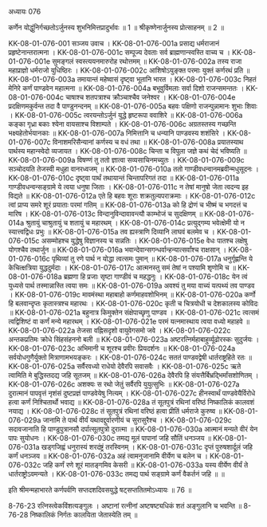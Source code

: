 अध्यायः 076

कर्णेन योद्धुंनिर्गच्छतोऽर्जुनस्य शुभनिमित्तप्रादुर्भावः ॥ 1 ॥ श्रीकृष्णेनार्जुनस्य प्रोत्साहनम् ॥ 2 ॥

KK-08-01-076-001	सञ्जय उवाच ।
KK-08-01-076-001a	प्रसाद्य धर्मराजानं प्रहृष्टेनान्तरात्मना ।
KK-08-01-076-001c	सम्पूज्य देवताः सर्व ब्राह्मणान्स्वस्ति वाच्य च ।
KK-08-01-076-001e	सुमङ्गलं स्वस्त्ययनमारुरोह रथोत्तमम् ॥
KK-08-01-076-002a	तस्य राजा महाप्राज्ञो धर्मराजो युधिष्ठिरः ।
KK-08-01-076-002c	आशिषोऽयुङ्क्त परमाः युक्तं कर्णरथं प्रति ॥
KK-08-01-076-003a	तमायान्तं महेष्वासं दृष्ट्वा भूतानि भारत ।
KK-08-01-076-003c	निहतं मेनिरे कर्णं पाण्डवेन महात्मना ॥
KK-08-01-076-004a	बभूवुर्विमलाः सर्वा दिशो राजन्समन्ततः ।
KK-08-01-076-004c	चाषाश्च शतपत्राश्च क्रौञ्चाश्चैव जनेश्वर ।
KK-08-01-076-004e	प्रदक्षिणमकुर्वन्त तदा वै पाण्डुनन्दनम् ॥
KK-08-01-076-005a	बहवः पक्षिणो राजन्पुन्नामानः शुभाः शिवाः ।
KK-08-01-076-005c	त्वरयन्तोऽर्जुनं युद्धे हृष्टरूपा ववाशिरे ॥
KK-08-01-076-006a	कङ्का गृध्रा बकाः श्येना वायसाश्च विशाम्पते ।
KK-08-01-076-006c	अग्रतस्तस्य गच्छन्ति भक्ष्यहेतोर्भयानकाः ॥
KK-08-01-076-007a	निमित्तानि च धन्यानि पाण्डवस्य शशंसिरे ।
KK-08-01-076-007c	विनाशमरिसैन्यानां कर्णस्य च वधं तथा ॥
KK-08-01-076-008a	प्रयातस्याथ पार्थस्य महान्स्वेदो व्यजायत ।
KK-08-01-076-008c	चिन्ता च विपुला जज्ञे कथं चेदं भविष्यति ॥
KK-08-01-076-009a	विषण्णं तु ततो ज्ञात्वा सव्यसाचिनमच्युतः ।
KK-08-01-076-009c	सञ्चोदयति तेजस्वी मधुहा वानरध्वजम् ॥
KK-08-01-076-010a	ततो गाण्डीवधन्वानमब्रवीन्मधुसूदनः ।
KK-08-01-076-010c	दृष्ट्वा पार्थं तथायान्तं चिन्तापरिगतं तदा ॥
KK-08-01-076-011a	गाण्डीवधन्वन्सङ्ग्रामे ये त्वया धनुषा जिताः ।
KK-08-01-076-011c	न तेषां मानुषो जेता त्वदन्य इह विद्यते ॥
KK-08-01-076-012a	एते हि बहवः शूराः शक्रतुल्यपराक्रमाः ।
KK-08-01-076-012c	त्वां प्राप्य समरे शूरं प्रयाताः परमां गतिम् ॥
KK-08-01-076-013a	को हि द्रोणं च भीष्मं च भगदत्तं च मारिष ।
KK-08-01-076-013c	विन्दानुविन्दावावन्त्यौ काम्भोजं च सुदक्षिणम् ॥
KK-08-01-076-014a	श्रुतायुं चाश्रुतायुं च शतायुं च महारथम् ।
KK-08-01-076-014c	प्रत्युद्गम्य भवेत्क्षेमी यो न स्यात्त्वद्विधः प्रभुः ॥
KK-08-01-076-015a	तव ह्यस्त्राणि दिव्यानि लाघवं बलमेव च ।
KK-08-01-076-015c	असम्मोहश्च युद्धेषु विज्ञानस्य च सन्नतिः ।
KK-08-01-076-015e	वेधः पातश्च लक्षेषु योगश्चैव तथार्जुन ॥
KK-08-01-076-016a	भवान्देवान्सगन्धर्वान्हन्यात्सर्वांश्च राक्षसान् ।
KK-08-01-076-016c	पृथिव्यां तु रणे पार्थ न योद्धा त्वत्समः पुमान् ॥
KK-08-01-076-017a	धनुर्गृह्णन्ति ये केचित्क्षत्रिया युद्धदुर्मदाः ।
KK-08-01-076-017c	आत्मनस्तु समं तेषां न पश्यामि शृणोमि च ॥
KK-08-01-076-018a	ब्रह्मणा हि प्रजाः सृष्टा गाण्डीवं च महद्धनुः ।
KK-08-01-076-018c	येन त्वं युध्यसे पार्थ तस्मान्नास्ति त्वया समः ॥
KK-08-01-076-019a	अवश्यं तु मया वाच्यं यत्पथ्यं तव पाण्डव ।
KK-08-01-076-019c	मावमंस्था महाबाहो कर्णमाहवशोभिनम् ॥
KK-08-01-076-020a	कर्णो हि बलवान्दृप्तः कृतास्त्रश्च महारथः ।
KK-08-01-076-020c	कृती च चित्रयोधी च देशकालस्य कोविदः ॥
KK-08-01-076-021a	बहुनात्र किमुक्तेन संक्षेपाच्छृणु पाण्डव ।
KK-08-01-076-021c	त्वत्समं त्वद्विशिष्टं वा कर्णं मन्ये महारथम् ।
KK-08-01-076-021e	परमं यत्नमास्थाय त्वया वध्यो महाहवे ॥
KK-08-01-076-022a	तेजसा वह्निसदृशो वायुवेगसमो जवे ।
KK-08-01-076-022c	अन्तकप्रतिमः क्रोधे सिंहसंहननो बली ॥
KK-08-01-076-023a	अष्टरत्निर्महाबाहुर्व्यूढोरस्कः सुदुर्जयः ।
KK-08-01-076-023c	अभिमानी च शूरश्च प्रवीरः प्रियदर्शनः ॥
KK-08-01-076-024a	सर्वयोधगुणैर्युक्तो मित्राणामभयङ्करः ।
KK-08-01-076-024c	सततं पाण्डवद्वेषी धार्तराष्ट्रहिते रतः ॥
KK-08-01-076-025a	सर्वैरवध्यो राधेयो देवैरपि सवासवैः ।
KK-08-01-076-025c	ऋते त्वामिति मे बुद्धिस्तदद्य जहि सूतजम् ॥
KK-08-01-076-026a	देवैरपि हि संयत्तैर्बिभ्रद्भिर्मांसशोणितम् ।
KK-08-01-076-026c	अशक्यः स रथो जेतुं सर्वैरपि युयुत्सुभिः ॥
KK-08-01-076-027a	दुरात्मानं पापवृत्तं नृशंसं दुष्टप्रज्ञं पाण्डवेयेषु नित्यम् ।
KK-08-01-076-027c	हीनस्वार्थं पाण्डवेयैर्विरोधे हत्वा कर्णं निश्चितार्थो भवाद्य ॥
KK-08-01-076-028a	तं सूतपुत्रं रथिनां वरिष्ठं निष्कालिकं कालवशं नयाद्य ।
KK-08-01-076-028c	तं सूतपुत्रं रथिनां वरिष्ठं हत्वा प्रीतिं धर्मराजे कुरुष्व ॥
KK-08-01-076-029a	जानामि ते पार्थ वीर्यं यथावद्दुर्वारणीयं च सुरासुरैश्च ।
KK-08-01-076-029c	सदावजानाति हि पाण्डुपुत्रानसौ दर्पात्सूतपुत्रो दुरात्मा ॥
KK-08-01-076-030a	आत्मानं मन्यते वीरं येन पापः सुयोधनः ।
KK-08-01-076-030c	तमद्य मूलं पापानां जहि सौतिं धनञ्जय ॥
KK-08-01-076-031a	खड्गजिह्वं धनुरास्यं शरदंष्ट्रं तरस्विनम् ।
KK-08-01-076-031c	दृप्तं पुरुषशार्दूलं जहि कर्णं धनञ्जय ॥
KK-08-01-076-032a	अहं त्वामनुजानामि वीर्येण च बलेन च ।
KK-08-01-076-032c	जहि कर्णं रणे शूरं मातङ्गमिव केसरी ॥
KK-08-01-076-033a	यस्य वीर्येण वीर्यं ते धार्तराष्ट्रोऽवमन्यते ।
KK-08-01-076-033c	तमद्य पार्थ सङ्ग्रामे कर्णं वैकर्तनं जहि ॥ ॥

इति श्रीमन्महाभारते कर्णपर्वणि सप्तदशदिवसयुद्धे षट्सप्ततितमोऽध्यायः ॥ 76 ॥

8-76-23 रत्निस्त्वेकविंशत्यङ्गुलः । अष्टानां रत्नीनां अष्टषष्ट्यधिकं शतं अङ्गुलानि च भवन्ति ॥ 8-76-28 निष्कालिकं निर्गतः कालयिता जेतास्येति तम् ॥
